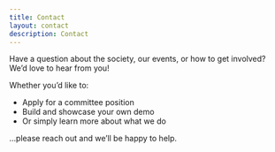 ```yaml
---
title: Contact
layout: contact
description: Contact
---
```


Have a question about the society, our events, or how to get involved?  
We’d love to hear from you!  

Whether you’d like to:  
- Apply for a committee position  
- Build and showcase your own demo  
- Or simply learn more about what we do  

…please reach out and we’ll be happy to help.  